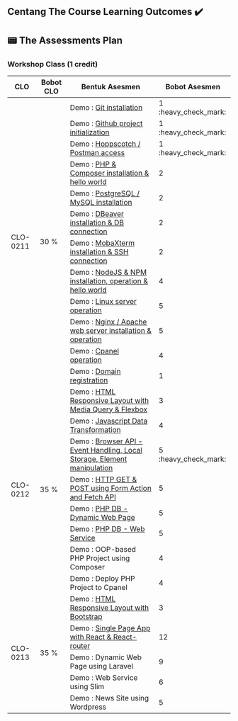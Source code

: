 ## Centang The Course Learning Outcomes :heavy_check_mark:
## 📟 The Assessments Plan
### Workshop Class (1 credit)

<table>
    <thead>
        <tr>
            <th>CLO</th>
            <th>Bobot CLO</th>
            <th>Bentuk Asesmen</th>
            <th>Bobot Asesmen</th>
        </tr>
    </thead>
    <tbody>
        <tr>
            <td rowspan=13>CLO-0211</td>
            <td rowspan=13>30 %</td>
        </tr>
        <tr>
            <td>Demo : <a href="https://github.com/rayhanyeager/IF215007-IF215008/tree/main/praktikum/Git-Installation">Git installation</a></td><td>1 :heavy_check_mark:</td>
        </tr>
        <tr>
            <td>Demo : <a href="https://github.com/rayhanyeager/IF215007-IF215008/tree/main/praktikum/Git-Project-Init">Github project initialization</td><td>1 :heavy_check_mark:</td>
        </tr>
        <tr>
            <td>Demo : <a href="https://github.com/rayhanyeager/IF215007-IF215008/tree/main/praktikum/Postman">Hoppscotch / Postman access</td><td>1 :heavy_check_mark:</td>
        </tr>
        <tr>
            <td>Demo : <a href="">PHP & Composer installation & hello world</td><td>2 </td>
        </tr>
        <tr>
            <td>Demo : <a href="">PostgreSQL / MySQL installation</td><td>2 </td>
        </tr>        
        <tr>
            <td>Demo : <a href="">DBeaver installation & DB connection</td><td>2 </td>
        </tr>
        <tr>
            <td>Demo : <a href="">MobaXterm installation & SSH connection</td><td>2 </td>
        </tr>
        <tr>
            <td>Demo : <a href="">NodeJS & NPM installation, operation & hello world</td><td>4 </td>
        </tr>
        <tr>
            <td>Demo : <a href="">Linux server operation</td><td>5 </td>
        </tr>
        <tr>
            <td>Demo : <a href="">Nginx / Apache web server installation & operation</td><td>5 </td>
        </tr>
        <tr>
            <td>Demo : <a href="">Cpanel operation</td><td>4</td>
        </tr>
        <tr>
            <td>Demo : <a href="">Domain registration</td><td>1</td>
        </tr>
        <tr>
            <td rowspan=9>CLO-0212</td>
            <td rowspan=9>35 %</td>
        </tr>
        <tr>
            <td>Demo : <a href="">HTML Responsive Layout with Media Query & Flexbox</td><td>3 </td>
        </tr>
        <tr>
            <td>Demo : <a href="">Javascript Data Transformation</td><td>4 </td>
        </tr>
        <tr>
            <td>Demo : <a href="https://github.com/rayhanyeager/IF215007-IF215008/tree/main/praktikum/Browser%20API">Browser API - Event Handling, Local Storage, Element manipulation</td><td>5 :heavy_check_mark:</td>
        </tr>
        <tr>
            <td>Demo : <a href="">HTTP GET & POST using Form Action and Fetch API</td><td>5 </td>
        </tr>    
        <tr>
            <td>Demo : <a href="">PHP DB - Dynamic Web Page</td><td>5 </td>
        </tr>
        <tr>
            <td>Demo : <a href="">PHP DB - Web Service</td><td>5 </td>
        </tr>
        <tr>
            <td>Demo : OOP-based PHP Project using Composer</td><td>4</td>
        </tr>    
        <tr>
            <td>Demo : Deploy PHP Project to Cpanel</td><td>4</td>
        </tr>
        <tr>
            <td rowspan=6>CLO-0213</td>
            <td rowspan=6>35 %</td>
        </tr>
        <tr>
            <td>Demo : <a href="">HTML Responsive Layout with Bootstrap</td><td>3 </td>
        </tr>
        <tr>
            <td>Demo : <a href="">Single Page App with React & React-router</td><td>12 </td>
        </tr>
        <tr>
            <td>Demo : Dynamic Web Page using Laravel</td><td>9</td>
        </tr>
        <tr>
            <td>Demo : Web Service using Slim</td><td>6</td>
        </tr>
        <tr>
            <td>Demo : News Site using Wordpress</td><td>5</td>
        </tr>
    </tbody>
</table>
